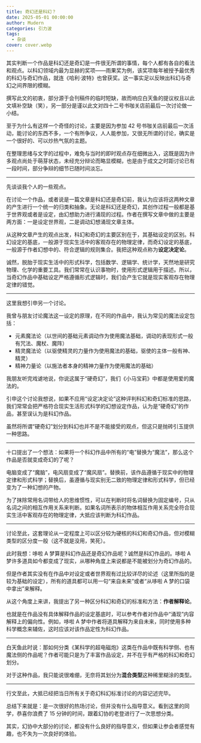 ```yaml
---
title: 奇幻还是科幻？
date: 2025-05-01 00:00:00
author: Mudern
categories: 引力波
tags:
  - 杂谈
cover: cover.webp
---
```


其实判断一个作品是科幻还是奇幻是一件很无所谓的事情，每个人都有各自的看法和观点。以科幻领域内最为显赫的奖项——雨果奖为例，该奖项每年被授予最优秀的科幻与奇幻作品，就连《哈利·波特》也曾获奖。这一事实足以反映出科幻与奇幻之间界限的模糊。

撰写此文的初衷，部分源于会刊稿件的临时短缺，故而响应白天鱼的提议权且以此文填补空缺（笑），另一部分是谨以此文对四十二号书咖关店前最后一次讨论做一小结。

至于为什么有这样一个奇怪的讨论，主要是因为参加 42 号书咖关店前最后一次活动，能讨论的东西不多，一个有所争议，人人能参加，又很无所谓的讨论，确实是一个很好的、可以炒热气氛的主题。

在整理思绪与文字的过程中，难免与当时的即时观点存在细微出入，这既是因为许多观点尚处于萌芽状态，未经充分辩论而略显模糊，也是由于成文之时距讨论已有一段时间，部分争辩的细节已随时间淡忘。

---

先谈谈我个人的一些观点。

在讨论一个作品，或者说是一篇文章是科幻还是奇幻前，我认为应该将这两种文章的产生进行一个统一的归类和抽象。无论是科幻还是奇幻，其创作过程一般都是基于世界观或者是设定，由幻想助力进行涌现的过程。作者在撰写文章中做的主要是两方面：一是设定世界观，二是调动幻想涌现文章主体。

从这种文章产生的观点出发，科幻和奇幻的主要区别在于，其基础设定的区别。科幻设定的基底，一般源于现实生活中的客观存在的物理定律，而奇幻设定的基底，一般源于作者幻想中的、符合逻辑的规则集合。我把这种观点称为**设定决定论**。

诚然，脱胎于现实生活中的形式科学，包括数学、逻辑学、统计学，天然地是研究物理、化学的重要工具。我们常常在认识事物时，使用形式逻辑用于描述。所以，当奇幻作品中基础设定严格遵循形式逻辑时，我们会产生它就是现实客观存在物理定律的错觉。

---

这里我想引申另一个讨论。

我曾与朋友讨论魔法这一设定的原理，在不同的作品中，我认为常见的魔法设定包括：

- 元素魔法论（以世间的基础元素调动作为使用魔法基础，调动的表现形式一般有咒法、魔杖、魔阵）  
- 精灵魔法论（以驱使精灵的力量作为使用魔法的基础，驱使的主体一般有神、精灵）  
- 精神力量论（以施法者本身的精神力量作为使用魔法的基础）

我朋友听完戏谑地说，你说这属于“硬奇幻”，我们《小马宝莉》中都是使用爱的魔法的。

引申这个讨论我想说，如果不应用“设定决定论”这种评判科幻和奇幻标准的思路，我们常常会把严格符合现实生活形式科学的幻想设定作品，认为是“硬奇幻”的作品，甚至误认为是科幻作品。

虽然将所谓“硬奇幻”划分到科幻也并不是不能接受的观点，但这只是抛砖引玉提供一种思路。

---

十口提出了一个想法：如果将一个科幻作品中所有的“电”替换为“魔法”，那么这个作品是否就变成奇幻的了呢？

电脑变成了“魔脑”，电风扇变成了“魔风扇”。替换前，该作品遵循于现实中的物理定律和形式科学；替换后，虽遵循与现实别无二致的物理定律和形式科学，但已经变为了一种幻想的产物。

为了抹除常用名词带给人的思维惯性，可以在判断时将名词替换为固定编号，只从名词之间的相互作用关系来判断。如果名词所表示的物体相互作用关系完全符合现实生活中客观存在的物理定律，大抵应该判断为科幻作品。

---

讨论至此，这套理论从一定程度上可以区分较为硬核的科幻和奇幻作品，但对模糊类型的区分度一般（这不就是没用，笑死）。

此时我想：哆啦 A 梦算是科幻作品还是奇幻作品呢？诚然是科幻作品的。哆啦 A 梦许多道具如今都变成了现实，从哪种角度上来说都是不能被划分为奇幻作品的。

但是作者其实没有在作品中对设定或者世界观有过比较详尽的论述（这里所指的是较为基础的设定），所有的道具都可以用一句“来自未来”或者“从哆啦 A 梦的口袋中拿出”来解释。

从这个角度上来讲，我提出了另一种区分科幻和奇幻的标准和方法：**作者解释论**。

也就是在作品没有具体解释作品的设定基底时，可以参考作者对作品中“涌现”内容解释上的偏向性。例如，哆啦 A 梦中作者将道具解释为来自未来，同时使用多种科学概念来辅佐，这时应该对该作品定性为科幻作品。

---

白天鱼此时说：那如何分类《某科学的超电磁炮》这类在作品中既有科学侧、也有魔法侧的作品呢？作者可能只是为了丰富作品设定，并不在乎有严格的科幻和奇幻划分。

对于这种作品，我只能说很难绷，无奈将其划分为**混合类型**这种稀里糊涂的类型。

---

行文至此，大抵已经把当日所有关于奇幻科幻标准讨论的内容记述完毕。

总结下来就是：是一次很好的热场讨论，但并没有什么指导意义。看到这里的同学，恭喜你浪费了 15 分钟的时间，跟着幻协的老登进行了一次思想分类。

其实，幻协中大部分的讨论，都没有什么良好的指导意义，但如果让参会者感觉有趣，也不失为一次良好的体验。